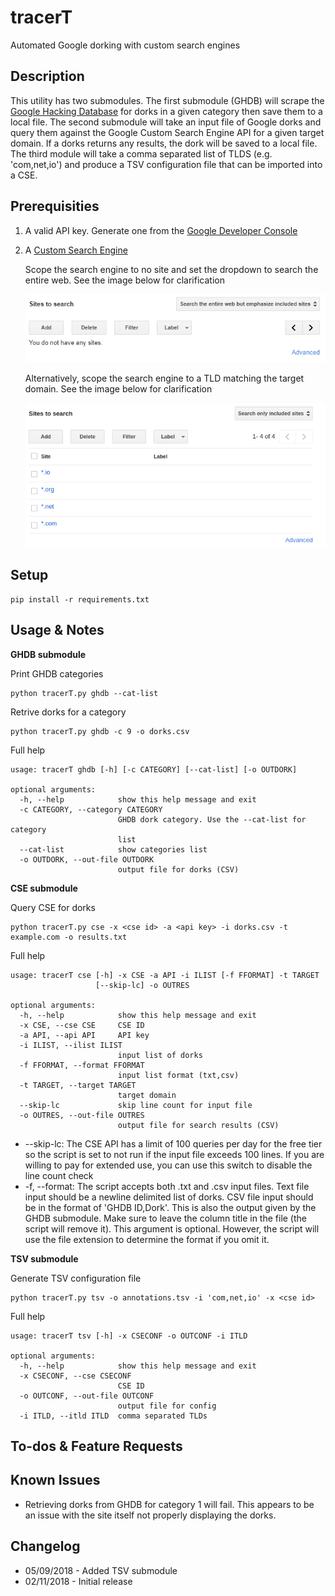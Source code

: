 # tracerT

Automated Google dorking with custom search engines

## Description

This utility has two submodules. The first submodule (GHDB) will scrape the [Google Hacking Database](https://www.exploit-db.com/google-hacking-database/) for dorks in a given category then save them to a local file. The second submodule will take an input file of Google dorks and query them against the Google Custom Search Engine API for a given target domain. If a dorks returns any results, the dork will be saved to a local file. The third module will take a comma separated list of TLDS (e.g. 'com,net,io') and produce a TSV configuration file that can be imported into a CSE.

## Prerequisities

1. A valid API key. Generate one from the [Google Developer Console](https://console.developers.google.com)
2. A [Custom Search Engine](https://cse.google.com)

    Scope the search engine to no site and set the dropdown to search the entire web. See the image below for clarification
    
    ![](https://raw.githubusercontent.com/GeneralTesler/tracerT/master/img/csesourcesnone.png)

    Alternatively, scope the search engine to a TLD matching the target domain. See the image below for clarification

    ![](https://raw.githubusercontent.com/GeneralTesler/tracerT/master/img/csesources.png)

## Setup

```
pip install -r requirements.txt
```

## Usage & Notes

**GHDB submodule**

Print GHDB categories
```
python tracerT.py ghdb --cat-list 
```

Retrive dorks for a category
```
python tracerT.py ghdb -c 9 -o dorks.csv 
```

Full help
```
usage: tracerT ghdb [-h] [-c CATEGORY] [--cat-list] [-o OUTDORK]

optional arguments:
  -h, --help            show this help message and exit
  -c CATEGORY, --category CATEGORY
                        GHDB dork category. Use the --cat-list for category
                        list
  --cat-list            show categories list
  -o OUTDORK, --out-file OUTDORK
                        output file for dorks (CSV)
```

**CSE submodule**

Query CSE for dorks
```
python tracerT.py cse -x <cse id> -a <api key> -i dorks.csv -t example.com -o results.txt
```

Full help
```
usage: tracerT cse [-h] -x CSE -a API -i ILIST [-f FFORMAT] -t TARGET
                   [--skip-lc] -o OUTRES

optional arguments:
  -h, --help            show this help message and exit
  -x CSE, --cse CSE     CSE ID
  -a API, --api API     API key
  -i ILIST, --ilist ILIST
                        input list of dorks
  -f FFORMAT, --format FFORMAT
                        input list format (txt,csv)
  -t TARGET, --target TARGET
                        target domain
  --skip-lc             skip line count for input file
  -o OUTRES, --out-file OUTRES
                        output file for search results (CSV)
```
- --skip-lc: The CSE API has a limit of 100 queries per day for the free tier so the script is set to not run if the input file exceeds 100 lines. If you are willing to pay for extended use, you can use this switch to disable the line count check
- -f, --format: The script accepts both .txt and .csv input files. Text file input should be a newline delimited list of dorks. CSV file input should be in the format of 'GHDB ID,Dork'. This is also the output given by the GHDB submodule. Make sure to leave the column title in the file (the script will remove it). This argument is optional. However, the script will use the file extension to determine the format if you omit it.

**TSV submodule**

Generate TSV configuration file
```
python tracerT.py tsv -o annotations.tsv -i 'com,net,io' -x <cse id>
```

Full help
```
usage: tracerT tsv [-h] -x CSECONF -o OUTCONF -i ITLD

optional arguments:
  -h, --help            show this help message and exit
  -x CSECONF, --cse CSECONF
                        CSE ID
  -o OUTCONF, --out-file OUTCONF
                        output file for config
  -i ITLD, --itld ITLD  comma separated TLDs

```

## To-dos & Feature Requests



## Known Issues

- Retrieving dorks from GHDB for category 1 will fail. This appears to be an issue with the site itself not properly displaying the dorks.

## Changelog

- 05/09/2018 - Added TSV submodule 
- 02/11/2018 - Initial release
